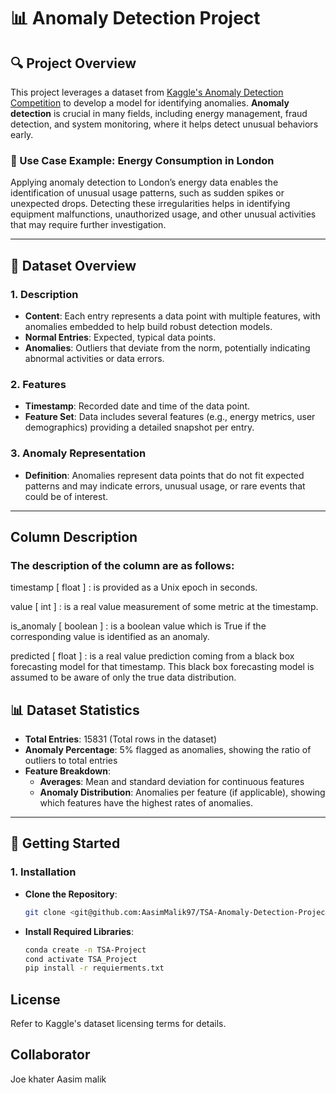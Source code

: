 # 📊 Anomaly Detection Project

## 🔍 Project Overview

This project leverages a dataset from [Kaggle's Anomaly Detection Competition](https://www.kaggle.com/competitions/anomaly-detection/data?select=Submission.csv) to develop a model for identifying anomalies. **Anomaly detection** is crucial in many fields, including energy management, fraud detection, and system monitoring, where it helps detect unusual behaviors early.

### 🎯 Use Case Example: Energy Consumption in London
Applying anomaly detection to London’s energy data enables the identification of unusual usage patterns, such as sudden spikes or unexpected drops. Detecting these irregularities helps in identifying equipment malfunctions, unauthorized usage, and other unusual activities that may require further investigation.

---

## 📂 Dataset Overview

### 1. **Description**
   - **Content**: Each entry represents a data point with multiple features, with anomalies embedded to help build robust detection models.
   - **Normal Entries**: Expected, typical data points.
   - **Anomalies**: Outliers that deviate from the norm, potentially indicating abnormal activities or data errors.

### 2. **Features**
   - **Timestamp**: Recorded date and time of the data point.
   - **Feature Set**: Data includes several features (e.g., energy metrics, user demographics) providing a detailed snapshot per entry.

### 3. **Anomaly Representation**
   - **Definition**: Anomalies represent data points that do not fit expected patterns and may indicate errors, unusual usage, or rare events that could be of interest.

---

## Column Description
### The description of the column are as follows:

timestamp [ float ] : is provided as a Unix epoch in seconds.

value [ int ] : is a real value measurement of some metric at the timestamp.

is_anomaly [ boolean ] : is a boolean value which is True if the corresponding value is identified as an anomaly.

predicted [ float ] : is a real value prediction coming from a black box forecasting model for that timestamp. This black box forecasting model is assumed to be aware of only the true data distribution.

## 📊 Dataset Statistics

- **Total Entries**: 15831 (Total rows in the dataset)
- **Anomaly Percentage**: 5% flagged as anomalies, showing the ratio of outliers to total entries
- **Feature Breakdown**:
  - **Averages**: Mean and standard deviation for continuous features
  - **Anomaly Distribution**: Anomalies per feature (if applicable), showing which features have the highest rates of anomalies.

---

## 🚀 Getting Started

### 1. **Installation**
   - **Clone the Repository**:
     ```bash
     git clone <git@github.com:AasimMalik97/TSA-Anomaly-Detection-Project.git>
     ```
   - **Install Required Libraries**:
     ```bash
     conda create -n TSA-Project
     cond activate TSA_Project
     pip install -r requierments.txt
     ```

## License

Refer to Kaggle's dataset licensing terms for details.  


## Collaborator 

Joe khater
Aasim malik
